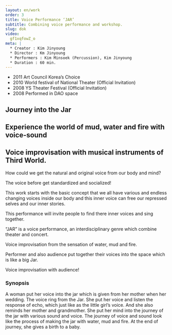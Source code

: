 ```yaml
---
layout: en/work
order: 3
title: Voice Performance ‘JAR’
subtitle: Combining voice performance and workshop.
slug: dok
video:
  gf1xqfowZ_o
meta: |
  * Creator : Kim Jinyoung
  * Director : Km Jinyoung
  * Performers : Kim Minsoek (Percussion), Kim Jinyoung
  * Duration : 60 min.
---
```


* 2011 Art Council  Korea’s Choice
* 2010 World festival of National Theater (Official Invitation)
* 2008 YS Theater Festival (Official Invitation)
* 2008 Performed in DAO space

## Journey into the Jar

## Experience the world of mud, water and fire with voice-sound

## Voice improvisation with musical instruments of Third World.

How could we get the natural and original voice from our body and mind?

The voice before get standardized and socialized!

This work starts  with the basic concept that we all have various and endless changing voices inside our body and this inner voice can free our repressed selves and our inner stories.

This performance will invite people to find there inner voices and sing together.

“JAR” is a voice performance, an interdisciplinary genre which combine theater and concert.

Voice improvisation from the sensation of water, mud and fire.

Performer and also audience put together their voices into the space which is like a big Jar.

Voice improvisation with audience!


### Synopsis

A woman put her voice into the jar which is given from her mother when her wedding. The voice ring from the Jar. She put her voice and listen the response of echo, which just like as the little girl’s voice. And she also reminds her mother and grandmother. She put her mind into the journey of the jar with various sound and voice. The journey of voice and sound look like the process of making the jar with water, mud and fire. At the end of journey, she gives a birth to a baby.

